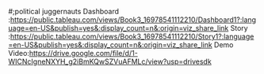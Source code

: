 #;political juggernauts
Dashboard  :https://public.tableau.com/views/Book3_16978541112210/Dashboard1?:language=en-US&publish=yes&:display_count=n&:origin=viz_share_link
Story  :https://public.tableau.com/views/Book3_16978541112210/Story1?:language=en-US&publish=yes&:display_count=n&:origin=viz_share_link
Demo Video:https://drive.google.com/file/d/1-WICNcIgneNXYH_g2iBmKQwSZVuAFMLc/view?usp=drivesdk
